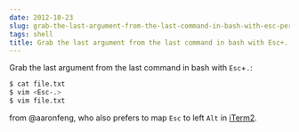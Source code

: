 ```yaml
---
date: 2012-10-23
slug: grab-the-last-argument-from-the-last-command-in-bash-with-esc-period
tags: shell
title: Grab the last argument from the last command in bash with Esc+.
---
```


Grab the last argument from the last command in bash with `Esc`+`.`:

```sh
$ cat file.txt
$ vim <Esc-.>
$ vim file.txt
```

from @aaronfeng, who also prefers to map `Esc` to left `Alt` in [iTerm2](http://www.iterm2.com).
